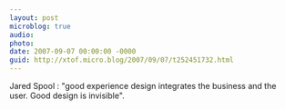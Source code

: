 ```yaml
---
layout: post
microblog: true
audio: 
photo: 
date: 2007-09-07 00:00:00 -0000
guid: http://xtof.micro.blog/2007/09/07/t252451732.html
---
```

Jared Spool : "good experience design integrates the business and the user. Good design is invisible".
